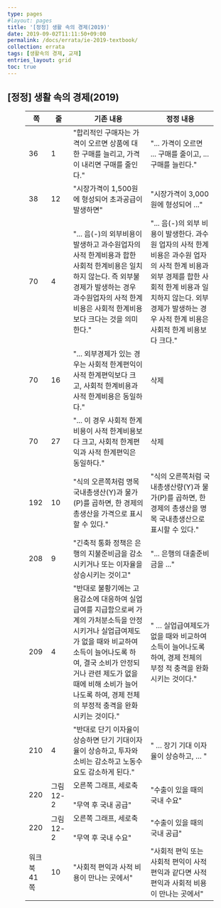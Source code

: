 ```yaml
---
type: pages
#layout: pages
title: '[정정] 생활 속의 경제(2019)'
date: 2019-09-02T11:11:50+09:00
permalink: /docs/errata/ie-2019-textbook/
collection: errata
tags: [생활속의 경제, 교재]
entries_layout: grid
toc: true
---
```

## [정정] 생활 속의 경제(2019)

<!-- wp:table {"hasFixedLayout":true,"align":"wide","className":"is-style-stripes"} -->
<figure class="wp-block-table alignwide is-style-stripes"><table class="has-fixed-layout">
<thead><tr><th>쪽</th><th>줄</th><th>기존 내용</th><th>정정 내용</th></tr></thead>
<tbody><tr><td>36</td><td>1</td><td>"합리적인 구매자는 가격이 오르면 상품에 대한 구매를 늘리고, 가격이 내리면 구매를 줄인다."</td><td>"... 가격이 오르면 ...  구매를 줄이고, ... 구매를 늘린다."</td></tr>
<tr><td>38</td><td>12</td><td>"시장가격이 1,500원에 형성되어 초과공급이 발생하면"</td><td>"시장가격이 3,000원에 형성되어 ..."</td></tr>
<tr><td>70</td><td>4</td><td>"... 음(-)의 외부비용이 발생하고 과수원업자의 사적 한계비용과 합한 사회적 한계비용은 일치하지 않는다. 즉 외부불경제가 발생하는 경우 과수원업자의 사적 한계비용은 사회적 한계비용보다 크다는 것을 의미한다."</td><td>"... 음(-)의 외부 비용이 발생한다. 과수원 업자의 사적 한계 비용은 과수원 업자의 사적 한계 비용과 외부 경제를 합한 사회적 한계 비용과 일치하지 않는다. 외부 경제가 발생하는 경우 사적 한계 비용은 사회적 한계 비용보다 크다."</td></tr>
<tr><td>70</td><td>16</td><td>"... 외부경제가 있는 경우는 사회적 한계편익이 사적 한계편익보다 크고, 사회적 한계비용과 사적 한계비용은 동일하다."</td><td> 삭제 </td></tr>
<tr><td>70</td><td>27</td><td>"... 이 경우 사회적 한계비용이 사적 한계비용보다 크고, 사회적 한계편익과 사적 한계편익은 동일하다."</td><td> 삭제 </td></tr>
<tr><td>192</td><td>10</td><td>"식의 오른쪽처럼 명목 국내총생산(Y)과 물가(P)를 곱하면, 한 경제의 총생산을 가격으로 표시할 수 있다." </td><td>"식의 오른쪽처럼 국내총생산량(Y)과 물가(P)를 곱하면, 한 경제의 총생산을 명목 국내총생산으로 표시할 수 있다."</td></tr>
<tr><td>208</td><td>9</td><td>"긴축적 통화 정책은 은행의 지불준비금을 감소시키거나 또는 이자율을 상승시키는 것이고"</td><td>"... 은행의 대출준비금을 ..." </td></tr>
<tr><td>209</td><td>4</td><td>"반대로 불황기에는 고용감소에 대응하여 실업급여를 지급함으로써 가계의 가처분소득을 안정시키거나 실업급여제도가 없을 때와 비교하여 소득이 늘어나도록 하여, 결국 소비가 안정되거나 관련 제도가 없을 때에 비해 소비가 늘어나도록 하여, 경제 전체의 부정적 충격을 완화시키는 것이다."</td><td>" … 실업급여제도가 없을 때와 비교하여 소득이 늘어나도록 하여, 경제 전체의 부정 적 충격을 완화시키는 것이다."</td></tr>
<tr><td>210</td><td>4</td><td>"반대로 단기 이자율이 상승하면 단기 기대이자율이 상승하고, 투자와 소비는 감소하고 노동수요도 감소하게 된다."</td><td>" … 장기 기대 이자율이 상승하고, … "</td></tr>
<tr><td>220</td><td>그림 12-2</td><td>오른쪽 그래프, 세로축<br><br>"무역 후 국내 공급"</td><td>"수출이 있을 때의 국내 수요"</td></tr>
<tr><td>220</td><td>그림 12-2</td><td>오른쪽 그래프, 세로축<br><br>"무역 후 국내 수요"</td><td>"수출이 있을 때의 국내 공급"</td></tr>
<tr><td>워크북  41쪽</td><td>10</td><td>"사회적 편익과 사적 비용이 만나는 곳에서"</td><td>"사회적 편익 또는 사회적 편익이 사적 편익과 같다면 사적 편익과 사회적 비용이 만나는 곳에서"</td></tr></tbody>
</table></figure>
<!-- /wp:table -->
